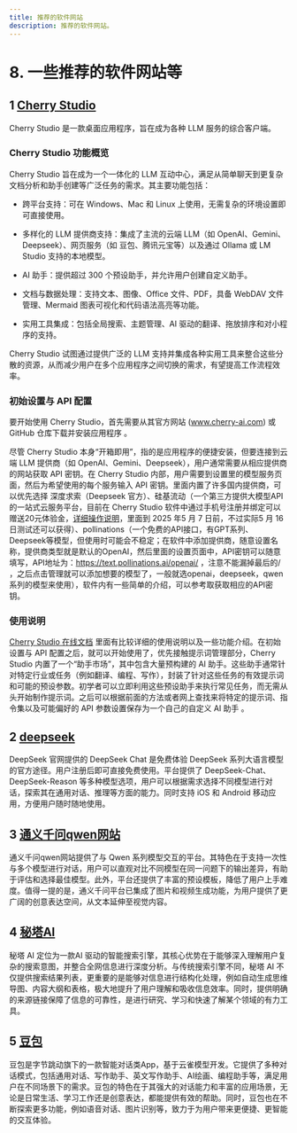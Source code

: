 ```yaml
---
title: 推荐的软件网站
description: 推荐的软件网站。
---
```


# 8. 一些推荐的软件网站等

## 1 [Cherry Studio](https://www.cherry-ai.com/)

Cherry Studio 是一款桌面应用程序，旨在成为各种 LLM 服务的综合客户端。

### Cherry Studio 功能概览

Cherry Studio 旨在成为一个一体化的 LLM 互动中心，满足从简单聊天到更复杂文档分析和助手创建等广泛任务的需求。其主要功能包括：

- 跨平台支持：可在 Windows、Mac 和 Linux 上使用，无需复杂的环境设置即可直接使用。

- 多样化的 LLM 提供商支持：集成了主流的云端 LLM（如 OpenAI、Gemini、Deepseek）、网页服务（如 豆包、腾讯元宝等）以及通过 Ollama 或 LM Studio 支持的本地模型。

- AI 助手：提供超过 300 个预设助手，并允许用户创建自定义助手。

- 文档与数据处理：支持文本、图像、Office 文件、PDF，具备 WebDAV 文件管理、Mermaid 图表可视化和代码语法高亮等功能。

- 实用工具集成：包括全局搜索、主题管理、AI 驱动的翻译、拖放排序和对小程序的支持。

Cherry Studio 试图通过提供广泛的 LLM 支持并集成各种实用工具来整合这些分散的资源，从而减少用户在多个应用程序之间切换的需求，有望提高工作流程效率。

### 初始设置与 API 配置

要开始使用 Cherry Studio，首先需要从其官方网站 (www.cherry-ai.com)  或 GitHub 仓库下载并安装应用程序 。

尽管 Cherry Studio 本身“开箱即用”，指的是应用程序的便捷安装，但要连接到云端 LLM 提供商（如 OpenAI、Gemini、Deepseek），用户通常需要从相应提供商的网站获取 API 密钥。在 Cherry Studio 内部，用户需要到设置里的模型服务页面，然后为希望使用的每个服务输入 API 密钥。里面内置了许多国内提供商，可以优先选择 深度求索（Deepseek 官方）、硅基流动（一个第三方提供大模型API的一站式云服务平台，目前在 Cherry Studio 软件中通过手机号注册并绑定可以赠送20元体验金，[详细操作说明](https://mp.weixin.qq.com/s/5SpRDLD5shiSEj7y396sSQ)，里面到 2025 年5 月 7 日前，不过实际5 月 16 日测试还可以获得）、pollinations（一个免费的API接口，有GPT系列、Deepseek等模型，但使用时可能会不稳定；在软件中添加提供商，随意设置名称，提供商类型就是默认的OpenAI，然后里面的设置页面中，API密钥可以随意填写，API地址为：https://text.pollinations.ai/openai/ ，注意不能漏掉最后的/ ，之后点击管理就可以添加想要的模型了，一般就选openai，deepseek，qwen系列的模型来使用），软件内有一些简单的介绍，可以参考取获取相应的API密钥。

### 使用说明

[Cherry Studio 在线文档](https://docs.cherry-ai.com/) 里面有比较详细的使用说明以及一些功能介绍。在初始设置与 API 配置之后，就可以开始使用了，优先接触提示词管理部分，Cherry Studio 内置了一个“助手市场”，其中包含大量预构建的 AI 助手。这些助手通常针对特定行业或任务（例如翻译、编程、写作），封装了针对这些任务的有效提示词和可能的预设参数。初学者可以立即利用这些预设助手来执行常见任务，而无需从头开始制作提示词。之后可以根据前面的方法或者网上查找来将特定的提示词、指令集以及可能偏好的 API 参数设置保存为一个自己的自定义 AI 助手 。

## 2 [deepseek](https://chat.deepseek.com/)

DeepSeek 官网提供的 DeepSeek Chat 是免费体验 DeepSeek 系列大语言模型的官方途径。用户注册后即可直接免费使用。平台提供了 DeepSeek-Chat、DeepSeek-Reason 等多种模型选项，用户可以根据需求选择不同模型进行对话，探索其在通用对话、推理等方面的能力。同时支持 iOS 和 Android 移动应用，方便用户随时随地使用。

## 3 [通义千问qwen网站](https://chat.qwen.ai)

通义千问qwen网站提供了与 Qwen 系列模型交互的平台。其特色在于支持一次性与多个模型进行对话，用户可以直观对比不同模型在同一问题下的输出差异，有助于评估和选择最佳模型。此外，平台还提供了丰富的预设模板，降低了用户上手难度。值得一提的是，通义千问平台已集成了图片和视频生成功能，为用户提供了更广阔的创意表达空间，从文本延伸至视觉内容。

## 4 [秘塔AI](https://metaso.cn/)

秘塔 AI 定位为一款AI 驱动的智能搜索引擎，其核心优势在于能够深入理解用户复杂的搜索意图，并整合全网信息进行深度分析。与传统搜索引擎不同，秘塔 AI 不仅提供搜索结果列表，更重要的是能够对信息进行结构化处理，例如自动生成思维导图、内容大纲和表格，极大地提升了用户理解和吸收信息效率。同时，提供明确的来源链接保障了信息的可靠性，是进行研究、学习和快速了解某个领域的有力工具。

## 5 [豆包](https://www.doubao.com/)

豆包是字节跳动旗下的一款智能对话类App，基于云雀模型开发。它提供了多种对话模式，包括通用对话、写作助手、英文写作助手、AI绘画、编程助手等，满足用户在不同场景下的需求。豆包的特色在于其强大的对话能力和丰富的应用场景，无论是日常生活、学习工作还是创意表达，都能提供有效的帮助。同时，豆包也在不断探索更多功能，例如语音对话、图片识别等，致力于为用户带来更便捷、更智能的交互体验。
